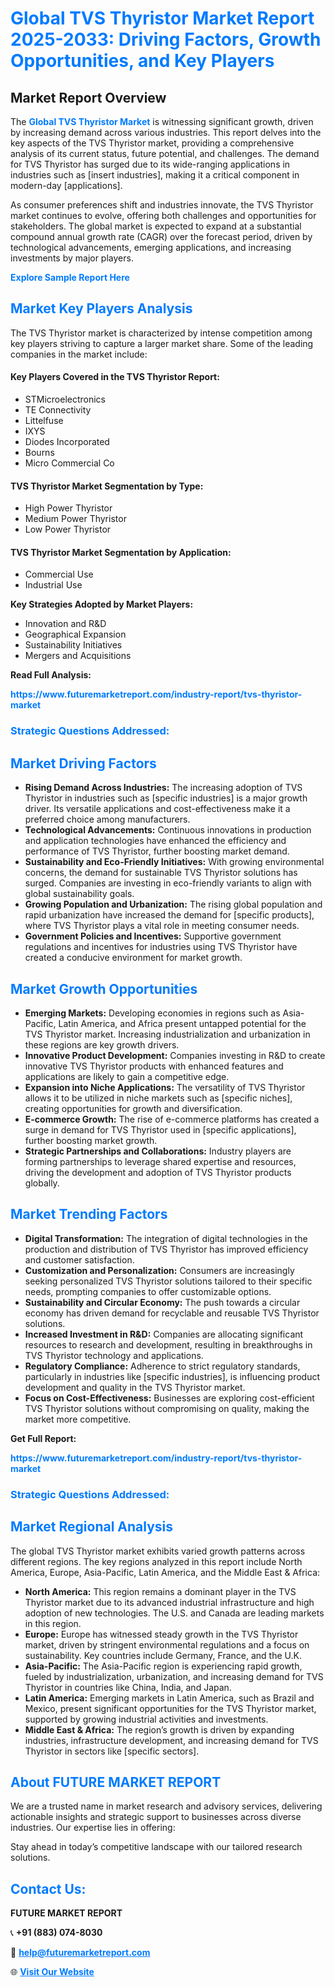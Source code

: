 <h1 style="color: #007BFF;">Global TVS Thyristor Market Report 2025-2033: Driving Factors, Growth Opportunities, and Key Players</h1>

<section id="overview">
<h2>Market Report Overview</h2>
<p>The <a href="https://www.futuremarketreport.com/industry-report/tvs-thyristor-market" style="color: #007BFF; text-decoration: none;"><strong>Global TVS Thyristor Market</strong></a> is witnessing significant growth, driven by increasing demand across various industries. This report delves into the key aspects of the TVS Thyristor market, providing a comprehensive analysis of its current status, future potential, and challenges. The demand for TVS Thyristor has surged due to its wide-ranging applications in industries such as [insert industries], making it a critical component in modern-day [applications].</p>
<p>As consumer preferences shift and industries innovate, the TVS Thyristor market continues to evolve, offering both challenges and opportunities for stakeholders. The global market is expected to expand at a substantial compound annual growth rate (CAGR) over the forecast period, driven by technological advancements, emerging applications, and increasing investments by major players.</p>
</section>

<section id="overview">
<p><a href="https://www.futuremarketreport.com/request-sample/reportId=75610" style="color: #007BFF; text-decoration: none;"><strong>Explore Sample Report Here</strong></a></p>
</section>

<section id="key-players">
<h2 style="color: #007BFF;">Market Key Players Analysis</h2>
<p>The TVS Thyristor market is characterized by intense competition among key players striving to capture a larger market share. Some of the leading companies in the market include:</p>
<h4>Key Players Covered in the TVS Thyristor Report:</h4>
<ul><li>STMicroelectronics</li><li>TE Connectivity</li><li>Littelfuse</li><li>IXYS</li><li>Diodes Incorporated</li><li>Bourns</li><li>Micro Commercial Co</li></ul>
<h4>TVS Thyristor Market Segmentation by Type:</h4>
<ul><li>High Power Thyristor</li><li>Medium Power Thyristor</li><li>Low Power Thyristor</li></ul>

<h4>TVS Thyristor Market Segmentation by Application:</h4>
<ul><li>Commercial Use</li><li>Industrial Use</li></ul>
<p><strong>Key Strategies Adopted by Market Players:</strong></p>
<ul>
<li>Innovation and R&D</li>
<li>Geographical Expansion</li>
<li>Sustainability Initiatives</li>
<li>Mergers and Acquisitions</li>
</ul>
</section>

<section>
<p><strong>Read Full Analysis: </strong></p><a href="https://www.futuremarketreport.com/industry-report/tvs-thyristor-market" style="color: #007BFF; text-decoration: none;"><strong>https://www.futuremarketreport.com/industry-report/tvs-thyristor-market</strong></a>
<h3 style="color: #007BFF;">Strategic Questions Addressed:</h3>
</section>

<section id="driving-factors">
<h2 style="color: #007BFF;">Market Driving Factors</h2>
<ul>
<li><strong>Rising Demand Across Industries:</strong> The increasing adoption of TVS Thyristor in industries such as [specific industries] is a major growth driver. Its versatile applications and cost-effectiveness make it a preferred choice among manufacturers.</li>
<li><strong>Technological Advancements:</strong> Continuous innovations in production and application technologies have enhanced the efficiency and performance of TVS Thyristor, further boosting market demand.</li>
<li><strong>Sustainability and Eco-Friendly Initiatives:</strong> With growing environmental concerns, the demand for sustainable TVS Thyristor solutions has surged. Companies are investing in eco-friendly variants to align with global sustainability goals.</li>
<li><strong>Growing Population and Urbanization:</strong> The rising global population and rapid urbanization have increased the demand for [specific products], where TVS Thyristor plays a vital role in meeting consumer needs.</li>
<li><strong>Government Policies and Incentives:</strong> Supportive government regulations and incentives for industries using TVS Thyristor have created a conducive environment for market growth.</li>
</ul>
</section>

<section id="growth-opportunities">
<h2 style="color: #007BFF;">Market Growth Opportunities</h2>
<ul>
<li><strong>Emerging Markets:</strong> Developing economies in regions such as Asia-Pacific, Latin America, and Africa present untapped potential for the TVS Thyristor market. Increasing industrialization and urbanization in these regions are key growth drivers.</li>
<li><strong>Innovative Product Development:</strong> Companies investing in R&D to create innovative TVS Thyristor products with enhanced features and applications are likely to gain a competitive edge.</li>
<li><strong>Expansion into Niche Applications:</strong> The versatility of TVS Thyristor allows it to be utilized in niche markets such as [specific niches], creating opportunities for growth and diversification.</li>
<li><strong>E-commerce Growth:</strong> The rise of e-commerce platforms has created a surge in demand for TVS Thyristor used in [specific applications], further boosting market growth.</li>
<li><strong>Strategic Partnerships and Collaborations:</strong> Industry players are forming partnerships to leverage shared expertise and resources, driving the development and adoption of TVS Thyristor products globally.</li>
</ul>
</section>

<section id="trending-factors">
<h2 style="color: #007BFF;">Market Trending Factors</h2>
<ul>
<li><strong>Digital Transformation:</strong> The integration of digital technologies in the production and distribution of TVS Thyristor has improved efficiency and customer satisfaction.</li>
<li><strong>Customization and Personalization:</strong> Consumers are increasingly seeking personalized TVS Thyristor solutions tailored to their specific needs, prompting companies to offer customizable options.</li>
<li><strong>Sustainability and Circular Economy:</strong> The push towards a circular economy has driven demand for recyclable and reusable TVS Thyristor solutions.</li>
<li><strong>Increased Investment in R&D:</strong> Companies are allocating significant resources to research and development, resulting in breakthroughs in TVS Thyristor technology and applications.</li>
<li><strong>Regulatory Compliance:</strong> Adherence to strict regulatory standards, particularly in industries like [specific industries], is influencing product development and quality in the TVS Thyristor market.</li>
<li><strong>Focus on Cost-Effectiveness:</strong> Businesses are exploring cost-efficient TVS Thyristor solutions without compromising on quality, making the market more competitive.</li>
</ul>
</section>

<section>
<p><strong>Get Full Report: </strong></p><a href="https://www.futuremarketreport.com/industry-report/tvs-thyristor-market" style="color: #007BFF; text-decoration: none;"><strong>https://www.futuremarketreport.com/industry-report/tvs-thyristor-market</strong></a>
<h3 style="color: #007BFF;">Strategic Questions Addressed:</h3>
</section>


<section id="regional-analysis">
<h2 style="color: #007BFF;">Market Regional Analysis</h2>
<p>The global TVS Thyristor market exhibits varied growth patterns across different regions. The key regions analyzed in this report include North America, Europe, Asia-Pacific, Latin America, and the Middle East & Africa:</p>
<ul>
<li><strong>North America:</strong> This region remains a dominant player in the TVS Thyristor market due to its advanced industrial infrastructure and high adoption of new technologies. The U.S. and Canada are leading markets in this region.</li>
<li><strong>Europe:</strong> Europe has witnessed steady growth in the TVS Thyristor market, driven by stringent environmental regulations and a focus on sustainability. Key countries include Germany, France, and the U.K.</li>
<li><strong>Asia-Pacific:</strong> The Asia-Pacific region is experiencing rapid growth, fueled by industrialization, urbanization, and increasing demand for TVS Thyristor in countries like China, India, and Japan.</li>
<li><strong>Latin America:</strong> Emerging markets in Latin America, such as Brazil and Mexico, present significant opportunities for the TVS Thyristor market, supported by growing industrial activities and investments.</li>
<li><strong>Middle East & Africa:</strong> The region’s growth is driven by expanding industries, infrastructure development, and increasing demand for TVS Thyristor in sectors like [specific sectors].</li>
</ul>
</section>

<footer>
<h2 style="color: #007BFF;">About FUTURE MARKET REPORT</h2>
<p>We are a trusted name in market research and advisory services, delivering actionable insights and strategic support to businesses across diverse industries. Our expertise lies in offering:</p>

<p>Stay ahead in today’s competitive landscape with our tailored research solutions.</p>

<h2 style="color: #007BFF;">Contact Us:</h2>
<p><strong>FUTURE MARKET REPORT</strong></p>
<p>📞 <strong>+91 (883) 074-8030</strong></p>
<p>📧 <strong><a href="mailto:help@futuremarketreport.com" style="color: #007BFF;">help@futuremarketreport.com</a></strong></p>
<p>🌐 <strong><a href="https://www.futuremarketreport.com/" style="color: #007BFF;">Visit Our Website</a></strong></p>
</footer>